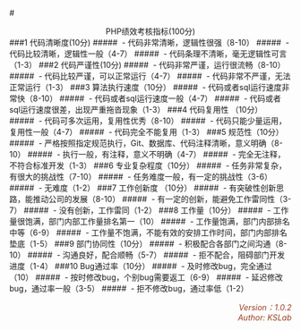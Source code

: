 #<div style="text-align: center"> PHP绩效考核指标(100分)</div>
###1 代码清晰度(10分)
#####&nbsp;&nbsp;- 代码非常清晰，逻辑性很强（8-10）
#####&nbsp;&nbsp;- 代码比较清晰，逻辑性一般（4-7）
#####&nbsp;&nbsp;- 代码条理不清晰，毫无逻辑性可言（1-3）
###2 代码严谨性(10分)
#####&nbsp;&nbsp;- 代码非常严谨，运行很流畅（8-10）
#####&nbsp;&nbsp;- 代码比较严谨，可以正常运行（4-7）
#####&nbsp;&nbsp;- 代码非常不严谨，无法正常运行（1-3）
###3 算法执行速度（10分）
#####&nbsp;&nbsp;- 代码或者sql运行速度非常快（8-10）
#####&nbsp;&nbsp;- 代码或者sql运行速度一般（4-7）
#####&nbsp;&nbsp;- 代码或者sql运行速度很差，出现严重拖沓现象（1-3）
###4 代码复用性	（10分）
#####&nbsp;&nbsp;- 代码可多次运用，复用性优秀（8-10）
#####&nbsp;&nbsp;- 代码只能少量运用，复用性一般（4-7）
#####&nbsp;&nbsp;- 代码完全不能复用（1-3）
###5 规范性（10分）
#####&nbsp;&nbsp;- 严格按照指定规范执行，Git、数据库、代码注释清晰，意义明确（8-10）
#####&nbsp;&nbsp;- 执行一般，有注释，意义不明确（4-7）
#####&nbsp;&nbsp;- 完全无注释，不符合标准开发（1-3）
###6 专业复杂程度（10分）
#####&nbsp;&nbsp;- 任务非常复杂，有很大的挑战性（7-10）
#####&nbsp;&nbsp;- 任务难度一般，有一定的挑战性（3-6）
#####&nbsp;&nbsp;- 无难度（1-2）
###7 工作创新度	（10分）
#####&nbsp;&nbsp;- 有突破性创新思路，能推动公司的发展（8-10）
#####&nbsp;&nbsp;- 有一定的创新，能避免工作雷同性（3-7）
#####&nbsp;&nbsp;- 没有创新，工作雷同（1-2）
###8 工作量（10分）
#####&nbsp;&nbsp;- 	工作量很饱满，部门内部工作量排名第一（10）
#####&nbsp;&nbsp;- 工作量饱满，部门内部排名中等（6-9）
#####&nbsp;&nbsp;- 工作量不饱满，不能有效的安排工作时间，部门内部排名垫底（1-5）
###9 部门协同性（10分）
#####&nbsp;&nbsp;- 积极配合各部门之间沟通（8-10）
#####&nbsp;&nbsp;- 沟通良好，配合顺畅（5-7）
#####&nbsp;&nbsp;- 拒不配合，阻碍部门开发进度（1-4）
###10 Bug通过率（10分）
#####&nbsp;&nbsp;- 及时修改bug，完全通过（10）
#####&nbsp;&nbsp;- 按时修改bug，个别bug需要返工（6-9）
#####&nbsp;&nbsp;- 延迟修改bug，通过率一般（3-5）
#####&nbsp;&nbsp;- 拒不修改bug，通过率低（1-2）

*<div style="text-align: right;color:#993f22">
Version：1.0.2</div>*
*<div style="text-align: right;color:#993f22"> 
Author: KSLab</div>*
